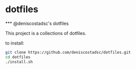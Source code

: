 dotfiles
========

*** @deniscostadsc's dotfiles

This project is a collections of dotfiles.

to install:

```bash
git clone https://github.com/deniscostadsc/dotfiles.git
cd dotfiles
./install.sh
```
